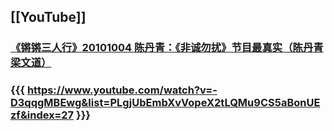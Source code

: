 ## [[YouTube]]
### [《锵锵三人行》20101004 陈丹青：《非诚勿扰》节目最真实（陈丹青 梁文道）](https://www.youtube.com/watch?v=-D3qqgMBEwg&list=PLgjUbEmbXvVopeX2tLQMu9CS5aBonUEzf&index=27)
### {{{ https://www.youtube.com/watch?v=-D3qqgMBEwg&list=PLgjUbEmbXvVopeX2tLQMu9CS5aBonUEzf&index=27 }}}
